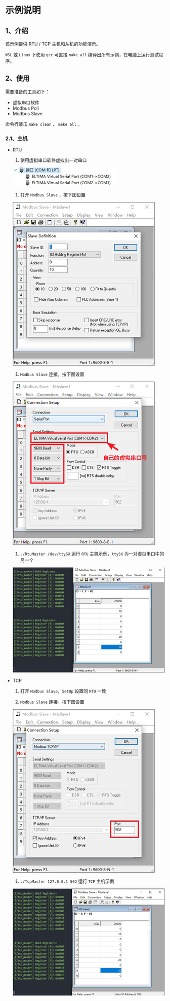 # 示例说明

## 1、介绍

该示例提供 RTU / TCP 主机和从机的功能演示。

`WSL` 或 `Linux` 下使用 `gcc` 可直接 `make all` 编译出所有示例，在电脑上运行测试程序。

## 2、使用

需要准备的工具如下：

- 虚拟串口软件
- Modbus Poll
- Modbus Slave

命令行敲击 `make clean` 、 `make all` 。

### 2.1、主机

- RTU

  1. 使用虚拟串口软件虚拟出一对串口

  ![VirtualCom](./figures/VirtualCom.jpg)

  1. 打开 `Modbus Slave` ，按下图设置

  ![ModbusSlaveSetup](./figures/ModbusSlaveSetup.jpg)

  1. `Modbus Slave` 连接，按下图设置

  ![ModbusSlaveRTUConnection](./figures/ModbusSlaveRTUConnection.jpg)

  1. `./RtuMaster /dev/ttySX` 运行 `RTU` 主机示例，`ttySX` 为一对虚拟串口中的另一个

  ![RTUMaster](./figures/RTUMaster.jpg)

- TCP

  1. 打开 `Modbus Slave`，`SetUp` 设置同 `RTU` 一致

  2. `Modbus Slave` 连接，按下图设置

  ![ModbusSlaveTCPConnection](./figures/ModbusSlaveTCPConnection.jpg)

  1. `./TcpMaster 127.0.0.1 502` 运行 `TCP` 主机示例

  ![TCPMaster](./figures/TCPMaster.jpg)
